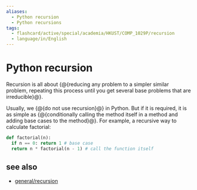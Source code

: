 ```yaml
---
aliases:
  - Python recursion
  - Python recursions
tags:
  - flashcard/active/special/academia/HKUST/COMP_1029P/recursion
  - language/in/English
---
```


# Python recursion

Recursion is all about {@{reducing any problem to a simpler similar problem,  repeating this process until you get several base problems that are irreducible}@}. <!--SR:!2024-12-03,231,330-->

Usually, we {@{do not use recursion}@} in Python. But if it is required, it is as simple as {@{conditionally calling the method itself in a method and adding base cases to the method}@}. For example, a recursive way to calculate factorial: <!--SR:!2025-02-13,289,330!2024-11-18,204,310-->

```Python
def factorial(n):
  if n == 0: return 1 # base case
  return n * factorial(n - 1) # call the function itself
```

## see also

- [general/recursion](../../../../general/recursion%20(computer%20science).md)

